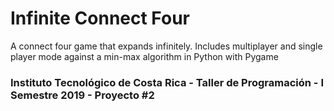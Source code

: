 # Infinite Connect Four
A connect four game that expands infinitely. Includes multiplayer and single player mode against a min-max algorithm in Python with Pygame

### Instituto Tecnológico de Costa Rica - Taller de Programación - I Semestre 2019 - Proyecto #2
